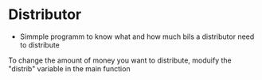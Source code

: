 # Distributor
- Simmple programm to know what and how much bils  a distributor need to distribute

To change the amount of money you want to distribute, moduify the "distrib" variable in the main function
